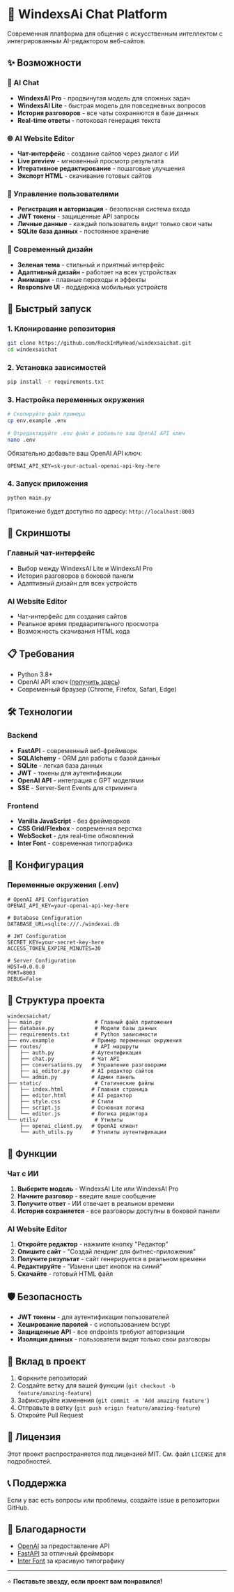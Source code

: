# 🤖 WindexsAi Chat Platform

Современная платформа для общения с искусственным интеллектом с интегрированным AI-редактором веб-сайтов.

## ✨ Возможности

### 💬 AI Chat
- **WindexsAI Pro** - продвинутая модель для сложных задач
- **WindexsAI Lite** - быстрая модель для повседневных вопросов
- **История разговоров** - все чаты сохраняются в базе данных
- **Real-time ответы** - потоковая генерация текста

### 🌐 AI Website Editor
- **Чат-интерфейс** - создание сайтов через диалог с ИИ
- **Live preview** - мгновенный просмотр результата
- **Итеративное редактирование** - пошаговые улучшения
- **Экспорт HTML** - скачивание готовых сайтов

### 👥 Управление пользователями
- **Регистрация и авторизация** - безопасная система входа
- **JWT токены** - защищенные API запросы
- **Личные данные** - каждый пользователь видит только свои чаты
- **SQLite база данных** - постоянное хранение

### 🎨 Современный дизайн
- **Зеленая тема** - стильный и приятный интерфейс
- **Адаптивный дизайн** - работает на всех устройствах
- **Анимации** - плавные переходы и эффекты
- **Responsive UI** - поддержка мобильных устройств

## 🚀 Быстрый запуск

### 1. Клонирование репозитория
```bash
git clone https://github.com/RockInMyHead/windexsaichat.git
cd windexsaichat
```

### 2. Установка зависимостей
```bash
pip install -r requirements.txt
```

### 3. Настройка переменных окружения
```bash
# Скопируйте файл примера
cp env.example .env

# Отредактируйте .env файл и добавьте ваш OpenAI API ключ
nano .env
```

Обязательно добавьте ваш OpenAI API ключ:
```
OPENAI_API_KEY=sk-your-actual-openai-api-key-here
```

### 4. Запуск приложения
```bash
python main.py
```

Приложение будет доступно по адресу: `http://localhost:8003`

## 📱 Скриншоты

### Главный чат-интерфейс
- Выбор между WindexsAI Lite и WindexsAI Pro
- История разговоров в боковой панели
- Адаптивный дизайн для всех устройств

### AI Website Editor
- Чат-интерфейс для создания сайтов
- Реальное время предварительного просмотра
- Возможность скачивания HTML кода

## 📋 Требования

- Python 3.8+
- OpenAI API ключ ([получить здесь](https://platform.openai.com/api-keys))
- Современный браузер (Chrome, Firefox, Safari, Edge)

## 🛠 Технологии

### Backend
- **FastAPI** - современный веб-фреймворк
- **SQLAlchemy** - ORM для работы с базой данных
- **SQLite** - легкая база данных
- **JWT** - токены для аутентификации
- **OpenAI API** - интеграция с GPT моделями
- **SSE** - Server-Sent Events для стриминга

### Frontend
- **Vanilla JavaScript** - без фреймворков
- **CSS Grid/Flexbox** - современная верстка
- **WebSocket** - для real-time обновлений
- **Inter Font** - современная типографика

## 🔧 Конфигурация

### Переменные окружения (.env)
```env
# OpenAI API Configuration
OPENAI_API_KEY=your-openai-api-key-here

# Database Configuration
DATABASE_URL=sqlite:///./windexai.db

# JWT Configuration
SECRET_KEY=your-secret-key-here
ACCESS_TOKEN_EXPIRE_MINUTES=30

# Server Configuration
HOST=0.0.0.0
PORT=8003
DEBUG=False
```

## 📁 Структура проекта

```
windexsaichat/
├── main.py                 # Главный файл приложения
├── database.py             # Модели базы данных
├── requirements.txt        # Python зависимости
├── env.example            # Пример переменных окружения
├── routes/                 # API маршруты
│   ├── auth.py            # Аутентификация
│   ├── chat.py            # Чат API
│   ├── conversations.py   # Управление разговорами
│   ├── ai_editor.py       # AI редактор сайтов
│   └── admin.py           # Админ панель
├── static/                 # Статические файлы
│   ├── index.html         # Главная страница
│   ├── editor.html        # AI редактор
│   ├── style.css          # Стили
│   ├── script.js          # Основная логика
│   └── editor.js          # Логика редактора
└── utils/                  # Утилиты
    ├── openai_client.py   # OpenAI клиент
    └── auth_utils.py      # Утилиты аутентификации
```

## 🚀 Функции

### Чат с ИИ
1. **Выберите модель** - WindexsAI Lite или WindexsAI Pro
2. **Начните разговор** - введите ваше сообщение
3. **Получите ответ** - ИИ отвечает в реальном времени
4. **История сохраняется** - все разговоры доступны в боковой панели

### AI Website Editor
1. **Откройте редактор** - нажмите кнопку "Редактор"
2. **Опишите сайт** - "Создай лендинг для фитнес-приложения"
3. **Получите результат** - сайт генерируется в реальном времени
4. **Редактируйте** - "Измени цвет кнопок на синий"
5. **Скачайте** - готовый HTML файл

## 🛡️ Безопасность

- **JWT токены** - для аутентификации пользователей
- **Хеширование паролей** - с использованием bcrypt
- **Защищенные API** - все endpoints требуют авторизации
- **Изоляция данных** - пользователи видят только свои разговоры

## 🤝 Вклад в проект

1. Форкните репозиторий
2. Создайте ветку для вашей функции (`git checkout -b feature/amazing-feature`)
3. Зафиксируйте изменения (`git commit -m 'Add amazing feature'`)
4. Отправьте в ветку (`git push origin feature/amazing-feature`)
5. Откройте Pull Request

## 📄 Лицензия

Этот проект распространяется под лицензией MIT. См. файл `LICENSE` для подробностей.

## 📞 Поддержка

Если у вас есть вопросы или проблемы, создайте issue в репозитории GitHub.

## 🙏 Благодарности

- [OpenAI](https://openai.com/) за предоставление API
- [FastAPI](https://fastapi.tiangolo.com/) за отличный фреймворк
- [Inter Font](https://fonts.google.com/specimen/Inter) за красивую типографику

---

⭐ **Поставьте звезду, если проект вам понравился!**
